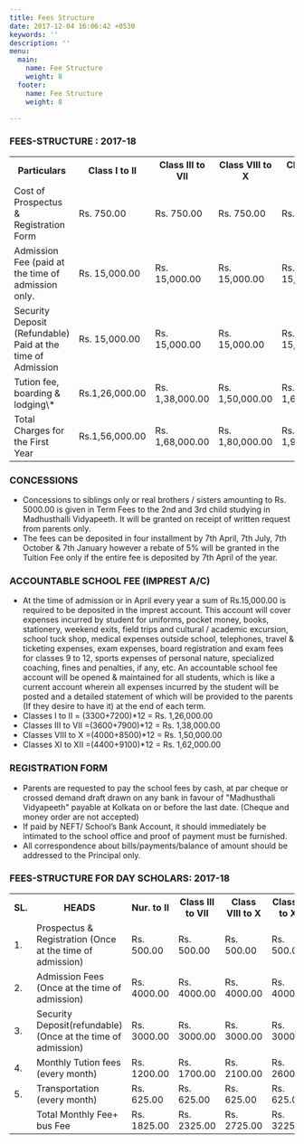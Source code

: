 ```yaml
---
title: Fees Structure
date: 2017-12-04 16:06:42 +0530
keywords: ''
description: ''
menu:
  main:
    name: Fee Structure
    weight: 8
  footer:
    name: Fee Structure
    weight: 8

---
```

### FEES-STRUCTURE : 2017-18

<table class="fees-table">
<tr>
<th>Particulars</th>
<th>Class I to II</th>
<th>Class III to VII</th>
<th>Class VIII to X</th>
<th>Class XI & XII</th>
</tr>
<tr>
<td>Cost of Prospectus & Registration Form</td>
<td>Rs. 750.00</td>
<td>Rs. 750.00</td>
<td>Rs. 750.00</td>
<td>Rs. 750.00</td>
</tr>
<tr>
<td>Admission Fee (paid at the time of admission only.</td>
<td>Rs. 15,000.00</td>
<td>Rs. 15,000.00</td>
<td>Rs. 15,000.00</td>
<td>Rs. 15,000.00</td>
</tr>
<tr>
<td>Security Deposit (Refundable) Paid at the time of Admission</td>
<td>Rs. 15,000.00</td>
<td>Rs. 15,000.00</td>
<td>Rs. 15,000.00</td>
<td>Rs. 15,000.00</td>
</tr>
<tr>
<td>Tution fee, boarding & lodging\*</td>
<td>Rs.1,26,000.00</td>
<td>Rs. 1,38,000.00</td>
<td>Rs. 1,50,000.00</td>
<td>Rs. 1,62,000.00</td>
</tr>
<tr>
<td>Total Charges for the First Year</td>
<td>Rs.1,56,000.00</td>
<td>Rs. 1,68,000.00</td>
<td>Rs. 1,80,000.00</td>
<td>Rs. 1,92,000.00</td>
</tr>
</table>

### CONCESSIONS

* Concessions to siblings only or real brothers / sisters amounting to Rs. 5000.00 is given in Term Fees to the 2nd and 3rd child studying in Madhusthalli Vidyapeeth. It will be granted on receipt of written request from parents only.
* The fees can be deposited in four installment by 7th April, 7th July, 7th October & 7th January however a rebate of 5% will be granted in the Tuition Fee only if the entire fee is deposited by 7th April of the year.

### ACCOUNTABLE SCHOOL FEE (IMPREST A/C)

* At the time of admission or in April every year a sum of Rs.15,000.00 is required to be deposited in the imprest account. This account will cover expenses incurred by student for uniforms, pocket money, books, stationery, weekend exits, field trips and cultural / academic excursion, school tuck shop, medical expenses outside school, telephones, travel & ticketing expenses, exam expenses, board registration and exam fees for classes 9 to 12, sports expenses of personal nature, specialized coaching, fines and penalties, if any, etc. An accountable school fee account will be opened & maintained for all students, which is like a current account wherein all expenses incurred by the student will be posted and a detailed statement of which will be provided to the parents (If they desire to have it) at the end of each term.
* Classes I to II = (3300+7200)\*12 = Rs. 1,26,000.00
* Classes III to VII =(3600+7900)\*12 = Rs. 1,38,000.00
* Classes VIII to X =(4000+8500)\*12 = Rs. 1,50,000.00
* Classes XI to XII =(4400+9100)\*12 = Rs. 1,62,000.00

### REGISTRATION FORM

* Parents are requested to pay the school fees by cash, at par cheque or crossed demand draft drawn on any bank in favour of "Madhusthali Vidyapeeth" payable at Kolkata on or before the last date. (Cheque and money order are not accepted)
* If paid by NEFT/ School’s Bank Account, it should immediately be intimated to the school office and proof of payment must be furnished.
* All correspondence about bills/payments/balance of amount should be addressed to the Principal only.

### FEES-STRUCTURE FOR DAY SCHOLARS: 2017-18

<table class="fees-table">
<tr>
<th>SL.</th>
<th>HEADS</th>
<th>Nur. to II</th>
<th>Class III to VII</th>
<th>Class VIII to X</th>
<th>Class XI to XII</th>
</tr>
<tr>
<td>1.</td>
<td>Prospectus & Registration (Once at the time of admission)</td>
<td>Rs. 500.00</td>
<td>Rs. 500.00</td>
<td>Rs. 500.00</td>
<td>Rs. 500.00</td>
</tr>
<tr>
<td>2.</td>
<td>Admission Fees (Once at the time of admission)</td>
<td>Rs. 4000.00</td>
<td>Rs. 4000.00</td>
<td>Rs. 4000.00</td>
<td>Rs. 4000.00</td>
</tr>
<tr>
<td>3.</td>
<td>Security Deposit(refundable) (Once at the time of admission)</td>
<td>Rs. 3000.00</td>
<td>Rs. 3000.00</td>
<td>Rs. 3000.00</td>
<td>Rs. 3000.00</td>
</tr>
<tr>
<td>4.</td>
<td>Monthly Tution fees (every month)</td>
<td>Rs. 1200.00</td>
<td>Rs. 1700.00</td>
<td>Rs. 2100.00</td>
<td>Rs. 2600.00</td>
</tr>
<tr>
<td>5.</td>
<td>Transportation (every month)</td>
<td>Rs. 625.00</td>
<td>Rs. 625.00</td>
<td>Rs. 625.00</td>
<td>Rs. 625.00</td>
</tr>
<tr>
<td></td>
<td>Total Monthly Fee+ bus Fee</td>
<td>Rs. 1825.00</td>
<td>Rs. 2325.00</td>
<td>Rs. 2725.00</td>
<td>Rs. 3225.00</td>
</tr>
</table>